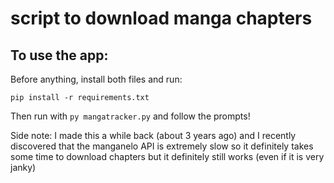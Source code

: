 # script to download manga chapters

## To use the app:
Before anything, install both files and run:

```pip install -r requirements.txt```


Then run with ```py mangatracker.py``` and follow the prompts!


Side note: I made this a while back (about 3 years ago) and I recently discovered that the manganelo API is extremely slow
so it definitely takes some time to download chapters but it definitely still works (even if it is very janky)

